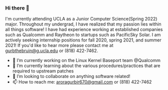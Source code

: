 ### Hi there 👋

I'm currently attending UCLA as a Junior Computer Science(Spring 2022) major. Throughout my undergrad, I have realized that my passion lies within all things software! I have had experience working at established companies such as Qualcomm and Raytheon to startups such as PacificSky Solar. I am actively seeking internship positions for fall 2020, spring 2021, and summer 2021! If you'd like to hear more please contact me at gurbthebruin@g.ucla.edu or (818) 422-7462.

- 🔭 I’m currently working on the Linux Kernel Baseport team @Qualcomm
- 🌱 I’m currently learning about the various procedures/practices that are required to upstream patches
- 👯 I’m looking to collaborate on anything software related!
- 📫 How to reach me: aroragurbir670@gmail.com  or (818) 422-7462

